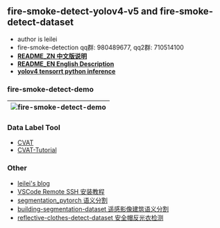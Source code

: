 ## fire-smoke-detect-yolov4-v5 and fire-smoke-detect-dataset

* author is leilei
* fire-smoke-detection qq群: 980489677, qq2群: 710514100
* [**README_ZN 中文版说明**](./readmes/README_ZN.md)
* [**README_EN English Description**](./readmes/README_EN.md)
* [**yolov4 tensorrt python inference**](https://github.com/gengyanlei/onnx2tensorRt)

<!--
### Note
```
  本人在inspur-浪潮云从事AI，校聘生，6.23日前谈完绩效B(S,A,B,C,D)，本来绩效是按照3月底前计算发放，
  结果6月24日离职，然后就不给绩效奖金了，领导承认我的工作贡献，但是就不给我奖金money，说我离职了，公司规定不发，
  社会的残酷，请问@浪潮集团董事长-邹庆忠董事长，你们就是这么对待校聘生和人才的，虽然我不是什么大人才，
  但是这样的不公平，
  奉劝学弟学妹们不要选择浪潮，除了浪潮信息部分部门，其他的都是。。。
```
-->

### fire-smoke-detect-demo
|![fire-smoke-detect-demo](./result/result_demo.jpg)|
|----|

### Data Label Tool
+ [CVAT](https://github.com/openvinotoolkit/cvat)
+ [CVAT-Tutorial](https://blog.csdn.net/LEILEI18A/article/details/113385510)

### Other
* [leilei's blog](https://blog.csdn.net/LEILEI18A/article/details/107334474)
* [VSCode Remote SSH 安装教程](https://blog.csdn.net/LEILEI18A/article/details/102524181)
* [segmentation_pytorch 语义分割](https://github.com/gengyanlei/segmentation_pytorch)
* [building-segmentation-dataset 遥感影像建筑语义分割](https://github.com/gengyanlei/build_segmentation_dataset)
* [reflective-clothes-detect-dataset 安全帽反光衣检测](https://github.com/gengyanlei/reflective-clothes-detect)
